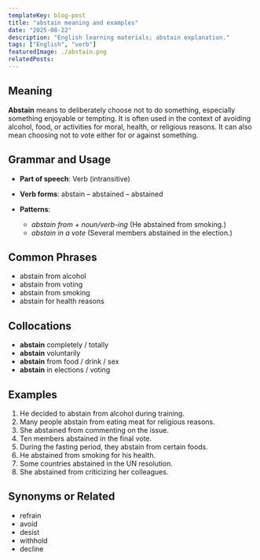 ```yaml
---
templateKey: blog-post
title: "abstain meaning and examples"
date: "2025-08-22"
description: "English learning materials; abstain explanation."
tags: ["English", "verb"]
featuredImage: ./abstain.png
relatedPosts:
---
```


## Meaning

**Abstain** means to deliberately choose not to do something, especially something enjoyable or tempting. It is often used in the context of avoiding alcohol, food, or activities for moral, health, or religious reasons. It can also mean choosing not to vote either for or against something.

## Grammar and Usage

- **Part of speech**: Verb (intransitive)
- **Verb forms**: abstain – abstained – abstained
- **Patterns**:

  - _abstain from + noun/verb-ing_ (He abstained from smoking.)
  - _abstain in a vote_ (Several members abstained in the election.)

## Common Phrases

- abstain from alcohol
- abstain from voting
- abstain from smoking
- abstain for health reasons

## Collocations

- **abstain** completely / totally
- **abstain** voluntarily
- **abstain** from food / drink / sex
- **abstain** in elections / voting

## Examples

1. He decided to abstain from alcohol during training.
2. Many people abstain from eating meat for religious reasons.
3. She abstained from commenting on the issue.
4. Ten members abstained in the final vote.
5. During the fasting period, they abstain from certain foods.
6. He abstained from smoking for his health.
7. Some countries abstained in the UN resolution.
8. She abstained from criticizing her colleagues.

## Synonyms or Related

- refrain
- avoid
- desist
- withhold
- decline
